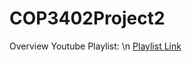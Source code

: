 # COP3402Project2

Overview Youtube Playlist: \n
[Playlist Link](https://www.youtube.com/playlist?list=PLpIRYJI1P5Zq1Xx6vCEfHyRf2dRw0-9Py)

